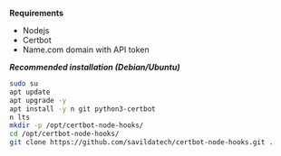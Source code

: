 **Requirements**
- Nodejs
- Certbot
- Name.com domain with API token

***Recommended installation (Debian/Ubuntu)***
```bash
sudo su
apt update
apt upgrade -y
apt install -y n git python3-certbot
n lts
mkdir -p /opt/certbot-node-hooks/
cd /opt/certbot-node-hooks/
git clone https://github.com/savildatech/certbot-node-hooks.git .
```
